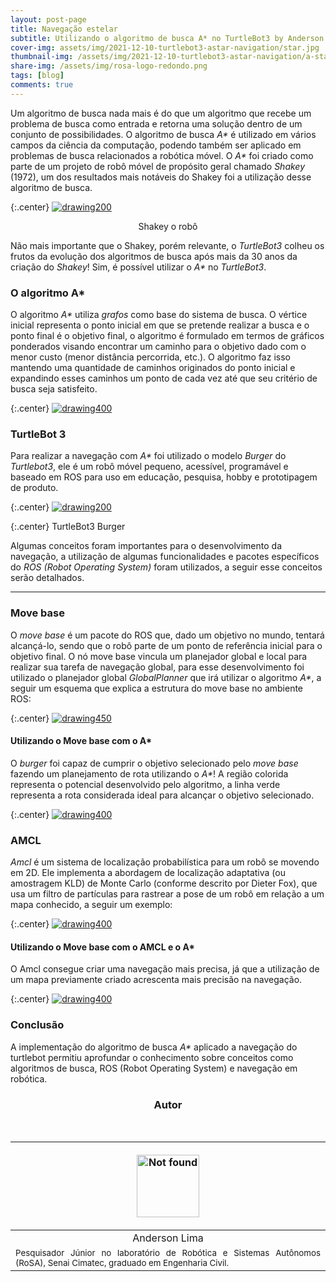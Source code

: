 ```yaml
---
layout: post-page
title: Navegação estelar
subtitle: Utilizando o algoritmo de busca A* no TurtleBot3 by Anderson Lima
cover-img: assets/img/2021-12-10-turtlebot3-astar-navigation/star.jpg
thumbnail-img: /assets/img/2021-12-10-turtlebot3-astar-navigation/a-star.gif
share-img: /assets/img/rosa-logo-redondo.png
tags: [blog]
comments: true
---
```


Um algoritmo de busca nada mais é do que um algoritmo que recebe um problema de busca
como entrada e retorna uma solução dentro de um conjunto de possibilidades. O algoritmo
de busca _A*_ é utilizado em vários campos da ciência da computação, podendo também ser
aplicado em problemas de busca relacionados a robótica móvel. O _A*_ foi criado como
parte de um projeto de robô móvel de propósito geral chamado _Shakey_ (1972), um dos
resultados mais notáveis do Shakey foi a utilização desse algoritmo de busca.

{:.center}
[![drawing200](../assets/img/2021-12-10-turtlebot3-astar-navigation/shakey.png)](../assets/img/2021-12-10-turtlebot3-astar-navigation/shakey.png)


<center>
Shakey o robô
</center>

Não mais importante que o Shakey, porém relevante, o _TurtleBot3_ colheu os frutos da evolução dos algoritmos de busca
após mais da 30 anos da criação do _Shakey_! Sim, é possível utilizar o _A*_ no _TurtleBot3_.

### O algoritmo A*

O algoritmo _A*_ utiliza _grafos_ como base do sistema de busca.
O vértice inicial representa o ponto inicial em que se pretende realizar a busca
e o ponto final é o objetivo final, o algoritmo é formulado em termos de gráficos 
ponderados visando encontrar
um caminho para o objetivo dado com o menor custo (menor distância percorrida, etc.).
O algoritmo faz isso mantendo uma quantidade de caminhos originados do 
ponto inicial e expandindo esses caminhos um ponto de cada vez até que seu critério
de busca seja satisfeito.

{:.center}
[![drawing400](../assets/img/2021-12-10-turtlebot3-astar-navigation/a-star.gif)](../assets/img/2021-12-10-turtlebot3-astar-navigation/a-star.gif)

### TurtleBot 3

Para realizar a navegação com _A*_ foi utilizado o modelo _Burger_ do _Turtlebot3_, ele é um robô móvel pequeno, acessível, programável
e baseado em ROS para uso em educação, pesquisa, hobby e prototipagem de produto.

{:.center}
[![drawing200](../assets/img/2021-12-10-turtlebot3-astar-navigation/burger.png)](../assets/img/2021-12-10-turtlebot3-astar-navigation/burger.png)

{:.center}
TurtleBot3 Burger


Algumas conceitos foram importantes para o desenvolvimento da navegação, a utilização de algumas funcionalidades e pacotes específicos do
_ROS (Robot Operating System)_ foram utilizados, a seguir esse conceitos serão detalhados.

* * * 

### Move base

O _move base_ é um pacote do ROS que, dado um objetivo no mundo, tentará alcançá-lo,
sendo que o robô parte de um ponto de referência inicial para o objetivo final. 
O nó move base vincula um planejador global e local para realizar
sua tarefa de navegação global, para esse desenvolvimento foi utilizado o planejador
global *GlobalPlanner* que irá utilizar o algoritmo _A*_, a seguir um esquema que explica
a estrutura do move base no ambiente ROS:

{:.center}
[![drawing450](../assets/img/2021-12-10-turtlebot3-astar-navigation/ttb-movebase-2.png)](../assets/img/2021-12-10-turtlebot3-astar-navigation/ttb-movebase-2.png)

#### Utilizando o Move base com o A*

O _burger_ foi capaz de cumprir o objetivo selecionado pelo _move base_ fazendo um planejamento
de rota utilizando o _A*_! A região colorida representa o potencial desenvolvido pelo algoritmo,
a linha verde representa a rota considerada ideal para alcançar o objetivo selecionado.

{:.center}
[![drawing400](../assets/img/2021-12-10-turtlebot3-astar-navigation/ttb-mvsastar.png)](../assets/img/2021-12-10-turtlebot3-astar-navigation/ttb-mvsastar.png)

### AMCL

_Amcl_ é um sistema de localização probabilística para um robô se movendo
em 2D. Ele implementa a abordagem de localização adaptativa
(ou amostragem KLD) de Monte Carlo (conforme descrito por Dieter Fox),
que usa um filtro de partículas para rastrear a pose de um robô em
relação a um mapa conhecido, a seguir um exemplo:

{:.center}
[![drawing400](../assets/img/2021-12-10-turtlebot3-astar-navigation/ttb-amcl.png)](../assets/img/2021-12-10-turtlebot3-astar-navigation/ttb-amcl.png)

#### Utilizando o Move base com o AMCL e o A*

O Amcl consegue criar uma navegação mais precisa, já que a utilização de um mapa
previamente criado acrescenta mais precisão na navegação.

{:.center}
[![drawing400](../assets/img/2021-12-10-turtlebot3-astar-navigation/ttb-mvbamcl.png)](../assets/img/2021-12-10-turtlebot3-astar-navigation/ttb-mvbamcl.png)

### Conclusão

A implementação do algoritmo de busca _A*_ aplicado a navegação do turtlebot
permitiu aprofundar o conhecimento sobre conceitos como algoritmos de busca, 
ROS (Robot Operating System) e navegação em robótica.

<!-- **************************************** Autor **************************************** -->
<center><h3 class="post-title">Autor</h3><br/></center>

<div class="row">
  <div class=" col-xl-auto offset-xl-0 col-lg-4 offset-lg-0">
    <table class="table-borderless highlight">
      <thead>
        <tr>
            <th><center><a href="https://www.linkedin.com/in/anderson-lima-45278b1bb/" target="_blank">
                <p align="center">
                    <img src="{{ 'assets/img/people/andersonlima-1.png' | relative_url }}" alt="Not found" width="100" class="img-fluid rounded-circle" />
                </p>
            </a></center></th>
        </tr>
      </thead>
      <tbody>
        <tr class="font-weight-bolder" style="text-align: center; margin-top: 0">
          <td width="33.33%">Anderson Lima</td>
        </tr>
        <tr style="text-align: center" >
          <td style="vertical-align: top;text-align: justify;"><small>Pesquisador Júnior no laboratório de Robótica e Sistemas Autônomos (RoSA), Senai Cimatec, graduado em Engenharia Civil.</small></td>
        </tr>
      </tbody>
    </table>
  </div>
</div>

<br>